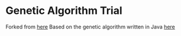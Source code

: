 # Genetic Algorithm Trial

Forked from [here](https://gist.github.com/arthurrebelo/6689655)
Based on the genetic algorithm written in Java [here](http://www.theprojectspot.com/tutorial-post/creating-a-genetic-algorithm-for-beginners/3)
